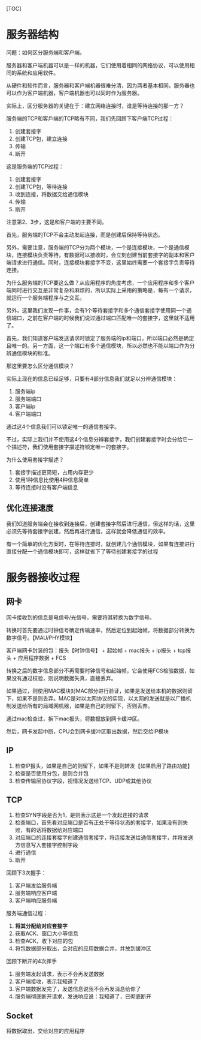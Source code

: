 [TOC]

# 服务器结构
问题：如何区分服务端和客户端。

服务器和客户端机器可以是一样的机器，它们使用着相同的网络协议，可以使用相同的系统和应用软件。

从硬件和软件而言，服务器和客户端机器很难分清，因为两者基本相同，服务器也可以作为客户端机器，客户端机器也可以同时作为服务器。

实际上，区分服务器的关键在于：建立网络连接时，谁是等待连接的那一方？

服务端的TCP和客戶端的TCP略有不同，我们先回顾下客户端TCP过程：
1. 创建套接字
2. 创建TCP包，建立连接
3. 传输
4. 断开

这是服务端的TCP过程：
1. 创建套接字
2. 创建TCP包，等待连接
3. 收到连接，将数据交给通信模块
4. 传输
5. 断开

注意第2、3步，这是和客户端的主要不同。

首先，服务端的TCP不会主动发起连接，而是创建后保持等待状态。

另外，需要注意，服务端的TCP分为两个模块，一个是连接模块，一个是通信模块，连接模块负责等待，有数据可以接收时，会立刻创建当前套接字的副本和客户端请求进行通信。同时，连接模块套接字不变，这里始终需要一个套接字负责等待连接。

为什么服务端的TCP要这么做？从应用程序的角度考虑，一个应用程序和多个客户端同时进行交互是非常复杂和麻烦的，所以实际上采用的策略是，每有一个请求，就运行一个服务端程序与之交互。

另外，这里我们发现一件事，会有1个等待套接字和多个通信套接字使用同一个通信端口，之前在客户端的时候我们说过通过端口匹配唯一的套接字，这里就不适用了。

首先，我们知道客户端发送请求时锁定了服务端的ip和端口，所以端口必然是确定且唯一的。另一方面，这一个端口有多个通信模块，所以必然也不能以端口作为分辨通信模块的标准。

那这里要怎么区分通信模块？

实际上现在的信息已经足够，只要有4部分信息我们就足以分辨通信模块：
1. 服务端ip
2. 服务端端口
3. 客户端ip
4. 客户端端口

通过这4个信息我们可以锁定唯一的通信套接字。

不过，实际上我们并不使用这4个信息分辨套接字，我们创建套接字时会分给它一个描述符，我们使用套接字描述符锁定唯一的套接字。

为什么使用套接字描述？
1. 套接字描述更简短，占用内存更少
2. 使用1种信息比使用4种信息简单
3. 等待连接时没有客户端信息

## 优化连接速度
我们知道服务端会在接收到连接后，创建套接字然后进行通信，但这样的话，这里必须先等待套接字创建，然后再进行通信，这样就会降低通信的效率。

有一个简单的优化方案时，在等待连接时，就创建几个通信模块，如果有连接进行直接分配一个通信模块即可，这样就省下了等待创建套接字的过程

# 服务器接收过程
## 网卡
网卡接收到的信息是电信号/光信号，需要将其转换为数字信号。

转换时首先要通过时钟信号确定传输速率，然后定位到起始帧，将数据部分转换为数字信号。【MAU/PHY模块】

客户端网卡封装的包：报头【时钟信号】 + 起始帧 + mac报头 + ip报头 + tcp报头 + 应用程序数据 + FCS

转换之后的数字信息部分不再需要时钟信号和起始帧，它会使用FCS检验数据，如果没有通过校验，则说明数据失真，直接丢弃。

如果通过，则使用MAC模块对MAC部分进行验证，如果是发送给本机的数据则留下，如果不是则丢弃。MAC是对以太网协议的实现，以太网的发送就是以广播机制发送给所有的局域网机器，如果是自己的则留下，否则丢弃。

通过mac检查过，拆下mac报头，将数据放到网卡缓冲区。

然后，网卡发起中断，CPU会到网卡缓冲区取出数据，然后交给IP模块

## IP
1. 检查IP报头，如果是自己的则留下，如果不是则转发【如果启用了路由功能】
2. 检查是否使用分包，是则合并包
3. 检查传输层协议字段，视情况发送给TCP、UDP或其他协议

## TCP
1. 检查SYN字段是否为1，是则表示这是一个发起连接的请求
2. 检查端口，首先看对应端口是否有正处于等待状态的套接字，如果没有则失败，有的话将数据给对应端口
3. 对应端口的连接套接字创建通信套接字，将连接发送给通信套接字，并将发送方信息写入套接字控制字段
4. 进行通信
5. 断开

回顾下3次握手：
1. 客户端发给服务端
2. 服务端响应客户端
3. 客户端响应服务端

服务端通信过程：
1. **将其分配给对应套接字**
2. 获取ACK、窗口大小等信息
3. 检查ACK，收下对应的包
4. 将包数据部分取出，会对应的应用数据合并，并放到缓冲区

回顾下断开的4次挥手
1. 服务端发起请求，表示不会再发送数据
2. 客户端接收，表示我知道了
3. 客户端数据发完了，发送信息说我不会再发消息给你了
4. 服务端彻底断开请求，发送响应说：我知道了，已彻底断开

## Socket
将数据取出，交给对应的应用程序